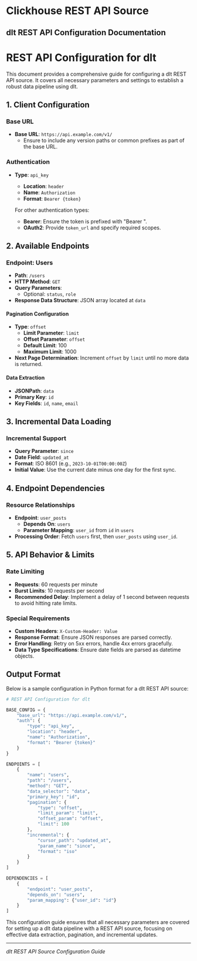 # Clickhouse REST API Source

## dlt REST API Configuration Documentation

# REST API Configuration for dlt

This document provides a comprehensive guide for configuring a dlt REST API source. It covers all necessary parameters and settings to establish a robust data pipeline using dlt.

## 1. Client Configuration

### Base URL
- **Base URL**: `https://api.example.com/v1/`
  - Ensure to include any version paths or common prefixes as part of the base URL.

### Authentication
- **Type**: `api_key`
  - **Location**: `header`
  - **Name**: `Authorization`
  - **Format**: `Bearer {token}`
  
  For other authentication types:
  - **Bearer**: Ensure the token is prefixed with "Bearer ".
  - **OAuth2**: Provide `token_url` and specify required scopes.

## 2. Available Endpoints

### Endpoint: Users
- **Path**: `/users`
- **HTTP Method**: `GET`
- **Query Parameters**: 
  - Optional: `status`, `role`
- **Response Data Structure**: JSON array located at `data`

#### Pagination Configuration
- **Type**: `offset`
  - **Limit Parameter**: `limit`
  - **Offset Parameter**: `offset`
  - **Default Limit**: 100
  - **Maximum Limit**: 1000
- **Next Page Determination**: Increment `offset` by `limit` until no more data is returned.

#### Data Extraction
- **JSONPath**: `data`
- **Primary Key**: `id`
- **Key Fields**: `id`, `name`, `email`

## 3. Incremental Data Loading

### Incremental Support
- **Query Parameter**: `since`
- **Date Field**: `updated_at`
- **Format**: ISO 8601 (e.g., `2023-10-01T00:00:00Z`)
- **Initial Value**: Use the current date minus one day for the first sync.

## 4. Endpoint Dependencies

### Resource Relationships
- **Endpoint**: `user_posts`
  - **Depends On**: `users`
  - **Parameter Mapping**: `user_id` from `id` in `users`
- **Processing Order**: Fetch `users` first, then `user_posts` using `user_id`.

## 5. API Behavior & Limits

### Rate Limiting
- **Requests**: 60 requests per minute
- **Burst Limits**: 10 requests per second
- **Recommended Delay**: Implement a delay of 1 second between requests to avoid hitting rate limits.

### Special Requirements
- **Custom Headers**: `X-Custom-Header: Value`
- **Response Format**: Ensure JSON responses are parsed correctly.
- **Error Handling**: Retry on 5xx errors, handle 4xx errors gracefully.
- **Data Type Specifications**: Ensure date fields are parsed as datetime objects.

## Output Format

Below is a sample configuration in Python format for a dlt REST API source:

```python
# REST API Configuration for dlt

BASE_CONFIG = {
    "base_url": "https://api.example.com/v1/",
    "auth": {
        "type": "api_key",
        "location": "header",
        "name": "Authorization",
        "format": "Bearer {token}"
    }
}

ENDPOINTS = [
    {
        "name": "users",
        "path": "/users",
        "method": "GET",
        "data_selector": "data",
        "primary_key": "id",
        "pagination": {
            "type": "offset",
            "limit_param": "limit",
            "offset_param": "offset",
            "limit": 100
        },
        "incremental": {
            "cursor_path": "updated_at",
            "param_name": "since",
            "format": "iso"
        }
    }
]

DEPENDENCIES = [
    {
        "endpoint": "user_posts", 
        "depends_on": "users",
        "param_mapping": {"user_id": "id"}
    }
]
```

This configuration guide ensures that all necessary parameters are covered for setting up a dlt data pipeline with a REST API source, focusing on effective data extraction, pagination, and incremental updates.

---
*dlt REST API Source Configuration Guide*